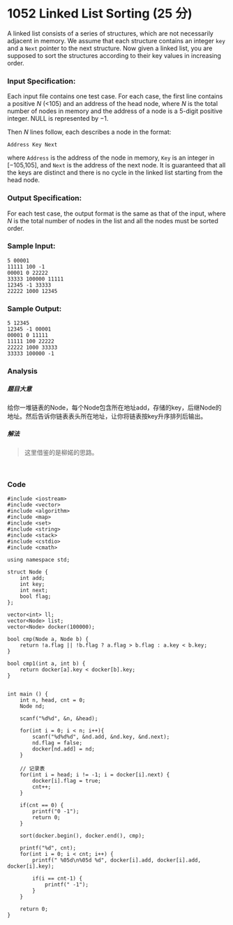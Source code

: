 # **1052** **Linked List Sorting** **(25** 分)

A linked list consists of a series of structures, which are not necessarily adjacent in memory. We assume that each structure contains an integer `key` and a `Next` pointer to the next structure. Now given a linked list, you are supposed to sort the structures according to their key values in increasing order.

### Input Specification:

Each input file contains one test case. For each case, the first line contains a positive *N* (<105) and an address of the head node, where *N* is the total number of nodes in memory and the address of a node is a 5-digit positive integer. NULL is represented by −1.

Then *N* lines follow, each describes a node in the format:

```
Address Key Next
```

where `Address` is the address of the node in memory, `Key` is an integer in [−105,105], and `Next` is the address of the next node. It is guaranteed that all the keys are distinct and there is no cycle in the linked list starting from the head node.

### Output Specification:

For each test case, the output format is the same as that of the input, where *N* is the total number of nodes in the list and all the nodes must be sorted order.

### Sample Input:

```in
5 00001
11111 100 -1
00001 0 22222
33333 100000 11111
12345 -1 33333
22222 1000 12345
```

### Sample Output:

```out
5 12345
12345 -1 00001
00001 0 11111
11111 100 22222
22222 1000 33333
33333 100000 -1
```

### Analysis

##### 题目大意

给你一堆链表的Node，每个Node包含所在地址add，存储的key，后继Node的地址。然后告诉你链表表头所在地址，让你将链表按key升序排列后输出。



##### 解法

>  这里借鉴的是柳婼的思路。

​	

### Code

```
#include <iostream>
#include <vector>
#include <algorithm>
#include <map>
#include <set>
#include <string>
#include <stack>
#include <cstdio>
#include <cmath>

using namespace std;

struct Node {
	int add;
	int key;
	int next;
	bool flag;
};

vector<int> ll;
vector<Node> list;
vector<Node> docker(100000);

bool cmp(Node a, Node b) {
	return !a.flag || !b.flag ? a.flag > b.flag : a.key < b.key;
}

bool cmp1(int a, int b) {
	return docker[a].key < docker[b].key;
}


int main () {
	int n, head, cnt = 0;
	Node nd;

	scanf("%d%d", &n, &head);

	for(int i = 0; i < n; i++){
		scanf("%d%d%d", &nd.add, &nd.key, &nd.next);
		nd.flag = false;
		docker[nd.add] = nd;
	}

	// 记录表
	for(int i = head; i != -1; i = docker[i].next) {
		docker[i].flag = true;
		cnt++;
	}

	if(cnt == 0) {
		printf("0 -1");
		return 0;
	}

	sort(docker.begin(), docker.end(), cmp);

	printf("%d", cnt);
	for(int i = 0; i < cnt; i++) {
		printf(" %05d\n%05d %d", docker[i].add, docker[i].add, docker[i].key);

		if(i == cnt-1) {
			printf(" -1");
		}
	}

	return 0;
}
```

